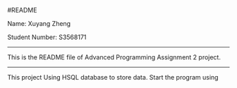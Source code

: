 #README

Name: Xuyang Zheng

Student Number: S3568171


************

This is the README file of Advanced Programming
Assignment 2 project.

************

This project Using HSQL database to store data.
Start the program using 
